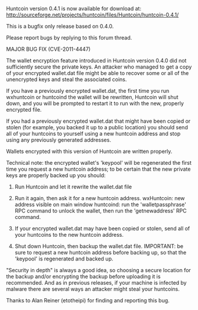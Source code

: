 Huntcoin version 0.4.1 is now available for download at:
http://sourceforge.net/projects/huntcoin/files/Huntcoin/huntcoin-0.4.1/

This is a bugfix only release based on 0.4.0.

Please report bugs by replying to this forum thread.

MAJOR BUG FIX  (CVE-2011-4447)

The wallet encryption feature introduced in Huntcoin version 0.4.0 did not sufficiently secure the private keys. An attacker who
managed to get a copy of your encrypted wallet.dat file might be able to recover some or all of the unencrypted keys and steal the
associated coins.

If you have a previously encrypted wallet.dat, the first time you run wxhuntcoin or huntcoind the wallet will be rewritten, Huntcoin will
shut down, and you will be prompted to restart it to run with the new, properly encrypted file.

If you had a previously encrypted wallet.dat that might have been copied or stolen (for example, you backed it up to a public
location) you should send all of your huntcoins to yourself using a new huntcoin address and stop using any previously generated addresses.

Wallets encrypted with this version of Huntcoin are written properly.

Technical note: the encrypted wallet's 'keypool' will be regenerated the first time you request a new huntcoin address; to be certain that the
new private keys are properly backed up you should:

1. Run Huntcoin and let it rewrite the wallet.dat file

2. Run it again, then ask it for a new huntcoin address.
wxHuntcoin: new address visible on main window
huntcoind: run the 'walletpassphrase' RPC command to unlock the wallet,  then run the 'getnewaddress' RPC command.

3. If your encrypted wallet.dat may have been copied or stolen, send all of your huntcoins to the new huntcoin address.

4. Shut down Huntcoin, then backup the wallet.dat file.
IMPORTANT: be sure to request a new huntcoin address before backing up, so that the 'keypool' is regenerated and backed up.

"Security in depth" is always a good idea, so choosing a secure location for the backup and/or encrypting the backup before uploading it is recommended. And as in previous releases, if your machine is infected by malware there are several ways an attacker might steal your huntcoins.

Thanks to Alan Reiner (etotheipi) for finding and reporting this bug.
